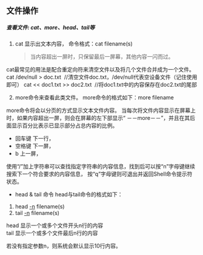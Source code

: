 ## 文件操作
##### 查看文件: cat、more、head、tail等

1. cat 显示出文本内容，
	命令格式：cat filename(s)
	> 当内容超出一屏时，只保留最后一屏幕，其他内容一闪而过。

cat最常见的用法是配合重定向符来清空文件以及将几个文件合并成为一个文件。
	cat /dev/null > doc.txt  
	//清空文件doc.txt，/dev/null代表空设备文件（记住使用即可）
	cat << doc1.txt >> doc2.txt  
	//将doc1.txt中的内容保存在doc2.txt的尾部

2. more命令来查看此类文件。
	more命令的格式如下：more filename

more命令将会以分页的方式显示文本文件内容。
当每次将文件内容显示在屏幕上时，如果内容超出一屏，则会在屏幕的左下部显示“ －－more－－”，并且在其后面显示百分比表示已显示部分占总内容的比例。

- 回车键 下一行，
- 空格键 下一屏，
-  b    上一屏，

使用“/”加上字符串可以查找指定字符串的内容信息，找到后可以按“n”字母键继续搜索下一个符合要求的内容信息，
按“q”字母键则可退出并返回Shell命令提示符状态。


- head & tail 命令
head与tail命令的格式如下：
 
1.  head [-n]() filename(s)  
2.  tail [-n]() filename(s) 

head 显示一个或多个文件开头n行的内容  
tail 显示一个或多个文件最后n行的内容  

若没有指定参数n，则系统会默认显示10行内容。




